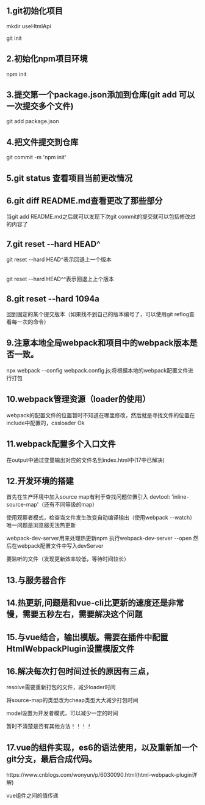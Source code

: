 <h2>1.git初始化项目 </h2>
<p>mkdir useHtmlApi</p>
<p>git init</p>
<h2>2.初始化npm项目环境</h2>
<p>npm init</p>
<h2>3.提交第一个package.json添加到仓库(git add 可以一次提交多个文件)</h2>
<p>git add package.json</p>
<h2>4.把文件提交到仓库</h2>
<p>git commit -m 'npm init'</p>
<h2>5.git status 查看项目当前更改情况</h2>
<h2>6.git diff README.md查看更改了那些部分</h2>
<p>当git add README.md之后就可以发现下次git commit的提交就可以包括修改过的内容了</p>
<h2>7.git reset --hard HEAD^</h2>
<p>git reset --hard HEAD^表示回退上一个版本</p>
<br> git reset --hard HEAD^^表示回退上上个版本
<h2>8.git reset --hard 1094a</h2>
<p>回到固定的某个提交版本（如果找不到自己的版本编号了，可以使用git reflog查看每一次的命令）</p>
<h2>9.注意本地全局webpack和项目中的webpack版本是否一致。</h2>
<p>npx webpack --config webpack.config.js;将根据本地的webpack配置文件进行打包</p>
<h2>10.webpack管理资源（loader的使用）</h2>
<p>webpack的配置文件的位置暂时不知道在哪里修改，然后就是寻找文件的位置在include中配置的，cssloader Ok</p>
<h2>11.webpack配置多个入口文件</h2>
<p>在output中通过变量输出对应的文件名到index.html中(17中已解决)</p>
<h2>12.开发环境的搭建</h2>
<p>首先在生产环境中加入source map有利于查找问题位置引入 devtool: 'inline-source-map'（还有不同等级的map）</p>
<p>使用观察者模式，检查当文件发生改变自动编译输出（使用webpack --watch）唯一问题是浏览器无法热更新</p>
<p>webpack-dev-server用来处理热更新npm 执行webpack-dev-server --open 然后在webpack配置文件中写入devServer</p>
<p>要监听的文件（发现更新效率较低，等待时间较长）</p>
<h2>13.与服务器合作</h2>
<h2>14.热更新,问题是和vue-cli比更新的速度还是非常慢，需要五秒左右，需要解决这个问题</h2>
<h2>15.与vue结合，输出模版。需要在插件中配置HtmlWebpackPlugin设置模版文件</h2>
<h2>16.解决每次打包时间过长的原因有三点，</h2>
<p>resolve需要重新打包的文件，减少loader时间</p>
<p>将source-map的类型改为cheap类型大大减少打包时间</p>
<p>model设置为开发者模式，可以减少一定的时间</p>
<p>暂时不清楚是否有其他方法！！！！</p>
<h2>17.vue的组件实现，es6的语法使用，以及重新加一个git分支，最后合成代码。</h2>
<p>https://www.cnblogs.com/wonyun/p/6030090.html(html-webpack-plugin详解)</p>
<p>vue组件之间的值传递</p>